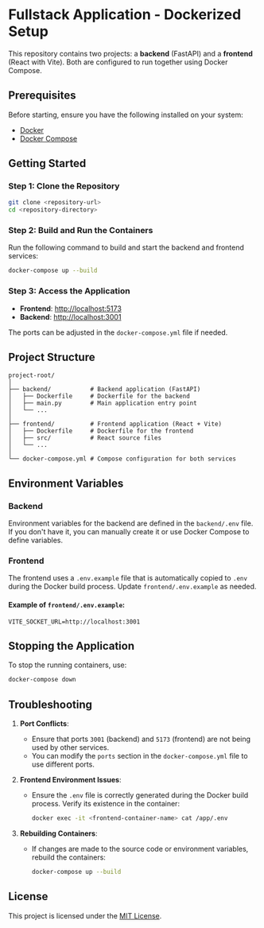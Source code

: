 # Fullstack Application - Dockerized Setup

This repository contains two projects: a **backend** (FastAPI) and a **frontend** (React with Vite). Both are configured to run together using Docker Compose.

## Prerequisites

Before starting, ensure you have the following installed on your system:

- [Docker](https://www.docker.com/get-started)
- [Docker Compose](https://docs.docker.com/compose/install/)

## Getting Started

### Step 1: Clone the Repository

```bash
git clone <repository-url>
cd <repository-directory>
```

### Step 2: Build and Run the Containers

Run the following command to build and start the backend and frontend services:

```bash
docker-compose up --build
```

### Step 3: Access the Application

- **Frontend**: [http://localhost:5173](http://localhost:5173)
- **Backend**: [http://localhost:3001](http://localhost:3001)

The ports can be adjusted in the `docker-compose.yml` file if needed.

## Project Structure

```plaintext
project-root/
│
├── backend/           # Backend application (FastAPI)
│   ├── Dockerfile     # Dockerfile for the backend
│   ├── main.py        # Main application entry point
│   └── ...
│
├── frontend/          # Frontend application (React + Vite)
│   ├── Dockerfile     # Dockerfile for the frontend
│   ├── src/           # React source files
│   └── ...
│
└── docker-compose.yml # Compose configuration for both services
```

## Environment Variables

### Backend
Environment variables for the backend are defined in the `backend/.env` file. If you don't have it, you can manually create it or use Docker Compose to define variables.

### Frontend
The frontend uses a `.env.example` file that is automatically copied to `.env` during the Docker build process. Update `frontend/.env.example` as needed.

#### Example of `frontend/.env.example`:
```env
VITE_SOCKET_URL=http://localhost:3001
```

## Stopping the Application

To stop the running containers, use:

```bash
docker-compose down
```

## Troubleshooting

1. **Port Conflicts**:
   - Ensure that ports `3001` (backend) and `5173` (frontend) are not being used by other services.
   - You can modify the `ports` section in the `docker-compose.yml` file to use different ports.

2. **Frontend Environment Issues**:
   - Ensure the `.env` file is correctly generated during the Docker build process. Verify its existence in the container:
     ```bash
     docker exec -it <frontend-container-name> cat /app/.env
     ```

3. **Rebuilding Containers**:
   - If changes are made to the source code or environment variables, rebuild the containers:
     ```bash
     docker-compose up --build
     ```

## License

This project is licensed under the [MIT License](LICENSE).

